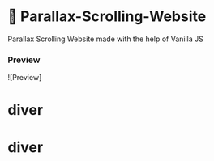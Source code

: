 # 🌴 Parallax-Scrolling-Website
Parallax Scrolling Website made with the help of Vanilla JS 

### Preview

![Preview]
# diver
# diver
